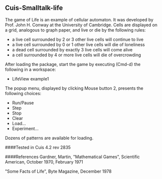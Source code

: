 ## Cuis-Smalltalk-life
The game of Life is an example of cellular automaton. It was developed by Prof. John H. Conway at the University of Cambridge. Cells are displayed on a grid, analogous to graph paper, and live or die by the following rules:

- a live cell surrounded by 2 or 3 other live cells will continue to live
- a live cell surrounded by 0 or 1 other live cells will die of loneliness
- a dead cell surrounded by exactly 3 live cells will come alive
- a cell surrounded by 4 or more live cells will die of overcrowding



After loading the package, start the game by executing (Cmd-d) the following in a workspace:



- LifeView example1



The popup menu, displayed by clicking Mouse button 2, presents the following choices:


- Run/Pause
- Step
- Stop
- Clear
- Load...
- Experiment...

Dozens of patterns are available for loading.

####Tested in Cuis 4.2  rev 2835
 
####References
Gardner, Martin, "Mathematical Games", Scientific American, October 1970, February 1971

"Some Facts of Life", Byte Magazine, December 1978